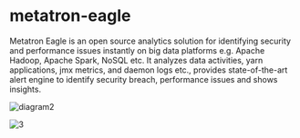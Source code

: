 # metatron-eagle
Metatron Eagle is an open source analytics solution for identifying security and performance issues instantly on big data platforms e.g. Apache Hadoop, Apache Spark, NoSQL etc. It analyzes data activities, yarn applications, jmx metrics, and daemon logs etc., provides state-of-the-art alert engine to identify security breach, performance issues and shows insights.

![diagram2](https://user-images.githubusercontent.com/98597119/152856402-998b1c1c-de88-43ac-a60f-c554479e3330.png)

<img src="https://user-images.githubusercontent.com/98597119/152858818-3bc1c143-161c-4d87-9bee-2830eb594b2d.jpg" alt="3" style="max-width: 100%;">

